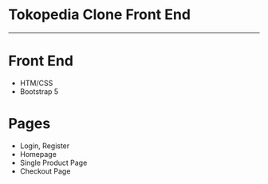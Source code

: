 # Tokopedia Clone Front End

---

# Front End

- HTM/CSS
- Bootstrap 5

# Pages

- Login, Register
- Homepage
- Single Product Page
- Checkout Page
